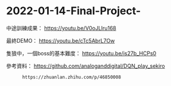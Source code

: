 # 2022-01-14-Final-Project-
中途訓練成果： https://youtu.be/V0oJLlru168

最終DEMO： https://youtu.be/cTc5AbrL7Ow

隻狼中，一個boss的基本難度： https://youtu.be/is27b_HCPs0

參考資料： https://github.com/analoganddigital/DQN_play_sekiro

          https://zhuanlan.zhihu.com/p/46850008
